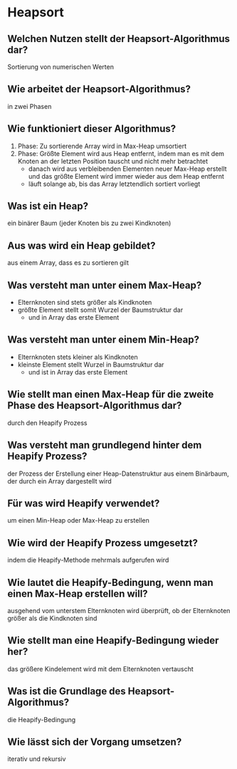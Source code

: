 # Heapsort


## Welchen Nutzen stellt der Heapsort-Algorithmus dar?
Sortierung von numerischen Werten

## Wie arbeitet der Heapsort-Algorithmus?
in zwei Phasen

## Wie funktioniert dieser Algorithmus?
1. Phase: Zu sortierende Array wird in Max-Heap umsortiert
2. Phase: Größte Element wird aus Heap entfernt, indem man es mit dem Knoten an der letzten Position tauscht und nicht mehr betrachtet
	- danach wird aus verbleibenden Elementen neuer Max-Heap erstellt und das größte Element wird immer wieder aus dem Heap entfernt
	- läuft solange ab, bis das Array letztendlich sortiert vorliegt

## Was ist ein Heap?
ein binärer Baum (jeder Knoten bis zu zwei Kindknoten)

## Aus was wird ein Heap gebildet?
aus einem Array, dass es zu sortieren gilt

## Was versteht man unter einem Max-Heap?
- Elternknoten sind stets größer als Kindknoten
- größte Element stellt somit Wurzel der Baumstruktur dar
	- und in Array das erste Element

## Was versteht man unter einem Min-Heap?
- Elternknoten stets kleiner als Kindknoten
- kleinste Element stellt Wurzel in Baumstruktur dar
	- und ist in Array das erste Element

## Wie stellt man einen Max-Heap für die zweite Phase des Heapsort-Algorithmus dar?
durch den Heapify Prozess

## Was versteht man grundlegend hinter dem Heapify Prozess?
der Prozess der Erstellung einer Heap-Datenstruktur aus einem Binärbaum, der durch ein Array dargestellt wird

## Für was wird Heapify verwendet?
um einen Min-Heap oder Max-Heap zu erstellen

## Wie wird der Heapify Prozess umgesetzt?
indem die Heapify-Methode mehrmals aufgerufen wird

## Wie lautet die Heapify-Bedingung, wenn man einen Max-Heap erstellen will?
ausgehend vom unterstem Elternknoten wird überprüft, ob der Elternknoten größer als die Kindknoten sind

## Wie stellt man eine Heapify-Bedingung wieder her?
das größere Kindelement wird mit dem Elternknoten vertauscht

## Was ist die Grundlage des Heapsort-Algorithmus?
die Heapify-Bedingung

## Wie lässt sich der Vorgang umsetzen?
iterativ und rekursiv

